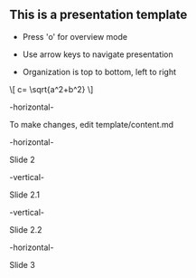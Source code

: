 
## This is a presentation template

* Press 'o' for overview mode

* Use arrow keys to navigate presentation

* Organization is top to bottom, left to right

\\[ c= \sqrt{a^2+b^2} \\]


-horizontal-

To make changes, edit template/content.md




-horizontal-

Slide 2




-vertical-

Slide 2.1




-vertical-

Slide 2.2




-horizontal-

Slide 3
